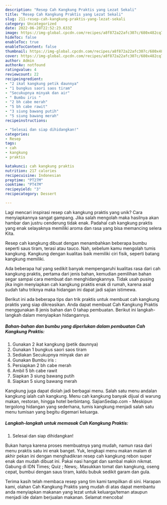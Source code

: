 ```yaml
---
description: "Resep Cah Kangkung Praktis yang Lezat Sekali"
title: "Resep Cah Kangkung Praktis yang Lezat Sekali"
slug: 211-resep-cah-kangkung-praktis-yang-lezat-sekali
category: Uncategorized
date: 2022-06-28T22:52:23.633Z
image: https://img-global.cpcdn.com/recipes/a8f872a22afc307c/680x482cq70/cah-kangkung-praktis-foto-resep-utama.jpg
hideToc: false
enableToc: true
enableTocContent: false
thumbnail: https://img-global.cpcdn.com/recipes/a8f872a22afc307c/680x482cq70/cah-kangkung-praktis-foto-resep-utama.jpg
cover: https://img-global.cpcdn.com/recipes/a8f872a22afc307c/680x482cq70/cah-kangkung-praktis-foto-resep-utama.jpg
author: Admin
authorAv: notfound
ratingvalue: 4
reviewcount: 22
recipeingredient:
- "2 ikat kangkung petik daunnya"
- "1 bungkus saori saos tiram"
- "Secukupnya minyak dan air"
- " Bumbu iris "
- "2 bh cabe merah"
- "5 bh cabe rawit"
- "3 siung bawang putih"
- "5 siung bawang merah"
recipeinstructions:

- "Selesai dan siap dihidangkan!"
categories:
- Resep
tags:
- cah
- kangkung
- praktis

katakunci: cah kangkung praktis 
nutrition: 217 calories
recipecuisine: Indonesian
preptime: "PT27M"
cooktime: "PT47M"
recipeyield: "3"
recipecategory: Dessert

---
```





Lagi mencari inspirasi resep cah kangkung praktis yang unik? Cara menyiapkannya sangat gampang. Jika salah mengolah maka hasilnya akan hambar dan justru cenderung tidak enak. Padahal cah kangkung praktis yang enak selayaknya memiliki aroma dan rasa yang bisa memancing selera Kita.





Resep cah kangkung dibuat dengan menambahkan beberapa bumbu seperti saus tiram, terasi atau tauco. Nah, sebelum kamu mengolah tumis kangkung. Kangkung dengan kualitas baik memiliki ciri fisik, seperti batang kangkung memiliki.

Ada beberapa hal yang sedikit banyak mempengaruhi kualitas rasa dari cah kangkung praktis, pertama dari jenis bahan, kemudian pemilihan bahan segar sampai cara membuat dan menghidangkannya. Tidak usah pusing jika ingin menyiapkan cah kangkung praktis enak di rumah, karena asal sudah tahu triknya maka hidangan ini dapat jadi sajian istimewa.






Berikut ini ada beberapa tips dan trik praktis untuk membuat cah kangkung praktis yang siap dikreasikan. Anda dapat membuat Cah Kangkung Praktis menggunakan 8 jenis bahan dan 0 tahap pembuatan. Berikut ini langkah-langkah dalam menyiapkan hidangannya.

<!--inarticleads1-->

##### Bahan-bahan dan bumbu yang diperlukan dalam pembuatan Cah Kangkung Praktis:

1. Gunakan 2 ikat kangkung (petik daunnya)
1. Gunakan 1 bungkus saori saos tiram
1. Sediakan Secukupnya minyak dan air
1. Gunakan  Bumbu iris :
1. Persiapkan 2 bh cabe merah
1. Ambil 5 bh cabe rawit
1. Siapkan 3 siung bawang putih
1. Siapkan 5 siung bawang merah


Kangkung juga dapat diolah jadi berbagai menu. Salah satu menu andalan kangkung ialah cah kangkung. Menu cah kangkung banyak dijual di warung makan, restoran, hingga hotel berbintang. SajianSedap.com - Meskipun tergolong hidangan yang sederhana, tumis kangkung menjadi salah satu menu tumisan yang begitu digemari keluarga. 

<!--inarticleads2-->

##### Langkah-langkah untuk memasak Cah Kangkung Praktis:


1. Selesai dan siap dihidangkan!

Bukan hanya karena proses membuatnya yang mudah, namun rasa dari menu praktis satu ini enak banget. Yuk, lengkapi menu makan malam di akhir pekan ini dengan menghadikran resep cah kangkung rebon super enak dan mudah dibuat ini. Pakai nasi hangat dan sambal makin nikmat. Gabung di IDN Times; Quiz ; News;. Masukkan tomat dan kangkung, oseng cepat, bumbui dengan saus tiram, kaldu bubuk sedikit garam dan gula. 

Terima kasih telah membaca resep yang tim kami tampilkan di sini. Harapan kami, olahan Cah Kangkung Praktis yang mudah di atas dapat membantu anda menyiapkan makanan yang lezat untuk keluarga/teman ataupun menjadi ide dalam berjualan makanan. Selamat mencoba!
